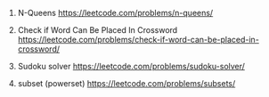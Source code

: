 1. N-Queens
   https://leetcode.com/problems/n-queens/

2. Check if Word Can Be Placed In Crossword
   https://leetcode.com/problems/check-if-word-can-be-placed-in-crossword/

3. Sudoku solver
   https://leetcode.com/problems/sudoku-solver/

4. subset (powerset)
   https://leetcode.com/problems/subsets/
